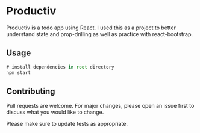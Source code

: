 # Productiv

Productiv is a todo app using React. I used this as a project to better understand state and prop-drilling as well as practice with react-bootstrap. 

## Usage

```javascript
# install dependencies in root directory
npm start
```

## Contributing
Pull requests are welcome. For major changes, please open an issue first to discuss what you would like to change.

Please make sure to update tests as appropriate.
